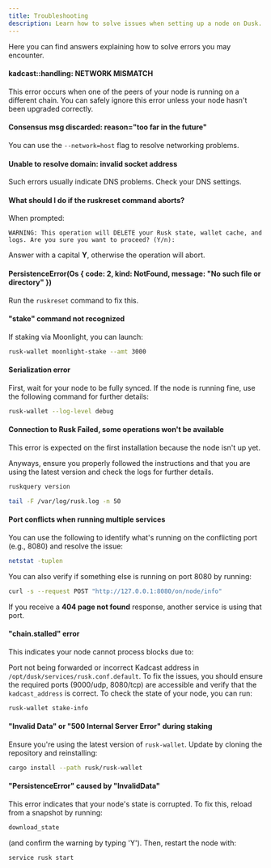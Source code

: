 ```yaml
---
title: Troubleshooting
description: Learn how to solve issues when setting up a node on Dusk.
---
```


Here you can find answers explaining how to solve errors you may encounter.

#### kadcast::handling: NETWORK MISMATCH
This error occurs when one of the peers of your node is running on a different chain. You can safely ignore this error unless your node hasn't been upgraded correctly.

#### Consensus msg discarded: reason="too far in the future"
You can use the `--network=host` flag to resolve networking problems.

#### Unable to resolve domain:  invalid socket address
Such errors usually indicate DNS problems. Check your DNS settings.

#### What should I do if the ruskreset command aborts?
When prompted:

`WARNING: This operation will DELETE your Rusk state, wallet cache, and logs.
Are you sure you want to proceed? (Y/n):`

Answer with a capital **Y**, otherwise the operation will abort.

#### PersistenceError(Os { code: 2, kind: NotFound, message: "No such file or directory" })
Run the `ruskreset` command to fix this.

#### "stake" command not recognized
If staking via Moonlight, you can launch:

```bash
rusk-wallet moonlight-stake --amt 3000
```

#### Serialization error
First, wait for your node to be fully synced. If the node is running fine, use the following command for further details:
```bash
rusk-wallet --log-level debug
```

#### Connection to Rusk Failed, some operations won't be available
This error is expected on the first installation because the node isn't up yet. 

Anyways, ensure you properly followed the instructions and that you are using the latest version and check the logs for further details.

```bash
ruskquery version
```

```bash
tail -F /var/log/rusk.log -n 50
```

#### Port conflicts when running multiple services
You can use the following to identify what's running on the conflicting port (e.g., 8080) and resolve the issue:

```bash
netstat -tuplen
```

You can also verify if something else is running on port 8080 by running:

```bash
curl -s --request POST "http://127.0.0.1:8080/on/node/info"
```
If you receive a **404 page not found** response, another service is using that port.

#### "chain.stalled" error
This indicates your node cannot process blocks due to:

Port not being forwarded or incorrect Kadcast address in `/opt/dusk/services/rusk.conf.default`.
To fix the issues, you should ensure the required ports (9000/udp, 8080/tcp) are accessible and verify that the `kadcast_address` is correct.
To check the state of your node, you can run:

```bash
rusk-wallet stake-info
```

#### "Invalid Data" or "500 Internal Server Error" during staking
Ensure you're using the latest version of `rusk-wallet`. Update by cloning the repository and reinstalling:

```bash
cargo install --path rusk/rusk-wallet
```


#### "PersistenceError" caused by "InvalidData"
This error indicates that your node's state is corrupted. To fix this, reload from a snapshot by running:

```bash
download_state
```
(and confirm the warning by typing 'Y'). Then, restart the node with:

```bash
service rusk start
```